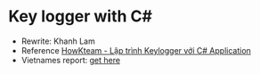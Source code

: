﻿# Key logger with C#

- Rewrite: Khanh Lam
- Reference [HowKteam - Lập trình Keylogger với C# Application](https://www.howkteam.vn/course/lap-trinh-keylogger-voi-c-application-25)
- Vietnames report: [get here](\report.docx)
